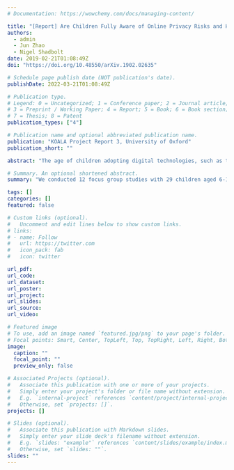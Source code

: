 ```yaml
---
# Documentation: https://wowchemy.com/docs/managing-content/

title: "[Report] Are Children Fully Aware of Online Privacy Risks and How Can We Improve Their Coping Ability?"
authors: 
  - admin
  - Jun Zhao
  - Nigel Shadbolt
date: 2019-02-21T01:08:49Z
doi: "https://doi.org/10.48550/arXiv.1902.02635"

# Schedule page publish date (NOT publication's date).
publishDate: 2022-03-21T01:08:49Z

# Publication type.
# Legend: 0 = Uncategorized; 1 = Conference paper; 2 = Journal article;
# 3 = Preprint / Working Paper; 4 = Report; 5 = Book; 6 = Book section;
# 7 = Thesis; 8 = Patent
publication_types: ["4"]

# Publication name and optional abbreviated publication name.
publication: "KOALA Project Report 3, University of Oxford"
publication_short: ""

abstract: "The age of children adopting digital technologies, such as tablets or smartphones, is increasingly young. However, children under 11 are often regarded as too young to comprehend the concept of online privacy. Limited research studies have focused on children of this age group. In the summer of 2018, we conducted 12 focus group studies with 29 children aged 6-10 from Oxfordshire primary schools. Our research has shown that children have a good understanding of certain privacy risks, such as information oversharing or avoiding revealing real identities online. They could use a range of descriptions to articulate the risks and describe their risk coping strategies. However, at the same time, we identified that children had less awareness concerning other risks, such as online tracking or game promotions. Inspired by Vygotsky's Zone of Proximal Development (ZPD), this study has identified critical knowledge gaps in children's understanding of online privacy, and several directions for future education and technology development. We call for attention to the needs of raising children's awareness and understanding of risks related to online recommendations and data tracking, which are becoming ever more prevalent in the games and content children encounter. We also call for attention to children's use of language to describe risks, which may be appropriate but not necessarily indicate a full understanding of the threats."

# Summary. An optional shortened abstract.
summary: "We conducted 12 focus group studies with 29 children aged 6-10 from Oxfordshire primary schools. Our research has shown that children have a good understanding of certain privacy risks, such as information oversharing or avoiding revealing real identities online. They could use a range of descriptions to articulate the risks and describe their risk coping strategies. However, at the same time, we identified that children had less awareness concerning other risks, such as online tracking or game promotions. We call for attention to the needs of raising children's awareness and understanding of risks related to online recommendations and data tracking, which are becoming ever more prevalent in the games and content children encounter. We also call for attention to children's use of language to describe risks, which may be appropriate but not necessarily indicate a full understanding of the threats."

tags: []
categories: []
featured: false

# Custom links (optional).
#   Uncomment and edit lines below to show custom links.
# links:
# - name: Follow
#   url: https://twitter.com
#   icon_pack: fab
#   icon: twitter

url_pdf:
url_code:
url_dataset:
url_poster:
url_project:
url_slides:
url_source:
url_video:

# Featured image
# To use, add an image named `featured.jpg/png` to your page's folder. 
# Focal points: Smart, Center, TopLeft, Top, TopRight, Left, Right, BottomLeft, Bottom, BottomRight.
image:
  caption: ""
  focal_point: ""
  preview_only: false

# Associated Projects (optional).
#   Associate this publication with one or more of your projects.
#   Simply enter your project's folder or file name without extension.
#   E.g. `internal-project` references `content/project/internal-project/index.md`.
#   Otherwise, set `projects: []`.
projects: []

# Slides (optional).
#   Associate this publication with Markdown slides.
#   Simply enter your slide deck's filename without extension.
#   E.g. `slides: "example"` references `content/slides/example/index.md`.
#   Otherwise, set `slides: ""`.
slides: ""
---
```

